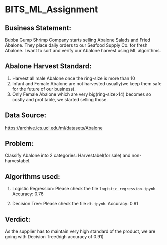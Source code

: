# BITS_ML_Assignment
## Business Statement: 
Bubba Gump Shrimp Company starts selling Abalone Salads and Fried Abalone. They place daily orders to our Seafood Supply Co. for fresh Abalone. 
I want to sort and verify our Abalone harvest using ML algorithms. 

## Abalone Harvest Standard:
1. Harvest all male Abalone once the ring-size is more than 10
2. Infant and Female Abalone are not harvested usually(we keep them safe for the future of our business).
3. Only Female Abalone which are very big(ring-size>14) becomes so costly and profitable, we started selling those.

## Data Source:
https://archive.ics.uci.edu/ml/datasets/Abalone

## Problem:
Classify Abalone into 2 categories: Harvestabel(for sale) and non-harvestabel.

## Algorithms used:
1. Logistic Regression: Please check the file `logistic_regression.ipynb`. 
   Accuracy: 0.76
   
2. Decision Tree: Please check the file `dt.ipynb`.
   Accuracy: 0.91

## Verdict: 
As the supplier has to maintain very high standard of the product, we are going with Decision Tree(high accuracy of 0.91)
